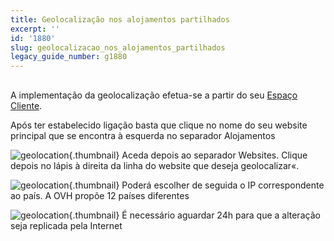 ```yaml
---
title: Geolocalização nos alojamentos partilhados
excerpt: ''
id: '1880'
slug: geolocalizacao_nos_alojamentos_partilhados
legacy_guide_number: g1880
---
```



## 
A implementação da geolocalização efetua-se a partir do seu [Espaço Cliente](https://www.ovh.com/auth/?action=gotomanager&from=https://www.ovh.pt/&ovhSubsidiary=pt).

Após ter estabelecido ligação basta que clique no nome do seu website principal que se encontra à esquerda no separador Alojamentos

![geolocation](images/2792.png){.thumbnail}
Aceda depois ao separador Websites.
Clique depois no lápis à direita da linha do website que deseja geolocalizar«.

![geolocation](images/2793.png){.thumbnail}
Poderá escolher de seguida o IP correspondente ao país.
A OVH propõe 12 países diferentes

![geolocation](images/2794.png){.thumbnail}
É necessário aguardar 24h para que a alteração seja replicada pela Internet

